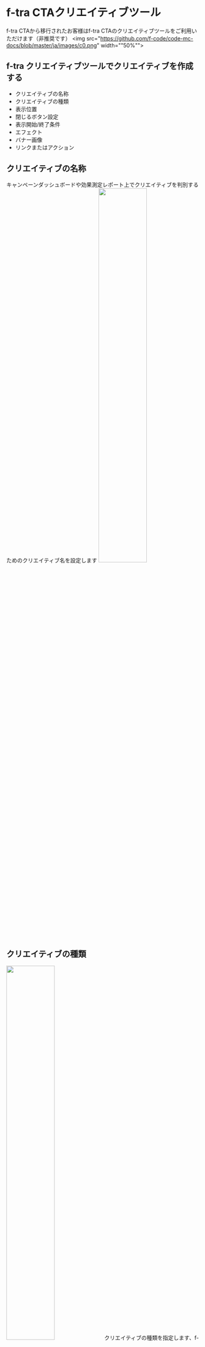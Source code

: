 # f-tra CTAクリエイティブツール
f-tra CTAから移行されたお客様はf-tra CTAのクリエイティブツールをご利用いただけます（非推奨です）
<img src="https://github.com/f-code/code-mc-docs/blob/master/ja/images/c0.png" width=""50%"">

## f-tra クリエイティブツールでクリエイティブを作成する
* クリエイティブの名称
* クリエイティブの種類
* 表示位置
* 閉じるボタン設定
* 表示開始/終了条件
* エフェクト
* バナー画像
* リンクまたはアクション


##  クリエイティブの名称
キャンペーンダッシュボードや効果測定レポート上でクリエイティブを判別するためのクリエイティブ名を設定します
<img src="https://github.com/f-code/code-mc-docs/blob/master/ja/images/c1.PNG" width="50%">


##  クリエイティブの種類
<img src="https://github.com/f-code/code-mc-docs/blob/master/ja/images/c2.PNG" width="50%">
クリエイティブの種類を指定します、f-traのクリエイティブには以下の4種類があります

### バナー表示（単一リンク）/（複数のリンク）
* 1枚画像を表示するバナーです
* 単一リンクではバナー全域へのクリックが同じリンク、またはアクションとなります
* 複数リンクではバナー上に矩形で個別リンクを設定出来ます

### メールアドレス登録
* アクセスしたユーザのメールアドレスを取得する事が可能です
  * 入力されたメールアドレスはCTAのサーバに送信されます
* 送信されたメールアドレスはダッシュボードからダウンロード可能です
* 入力画面/完了画面/エラー画面について文言/デザインの変更が可能です

### Facebookいいね
* いいね付与対象URLが任意に設定可能です
  * トップページなどサイト内任意のページ
  * Facebookページ
* いいね付与対象URLが空欄の場合、オファーが表示されたサイト内のページにいいねが付与されます


##  表示位置
<img src="https://github.com/f-code/code-mc-docs/blob/master/ja/images/c3.PNG" width="50%">
* クリエイティブの表示位置を指定します

##  閉じるボタン設定
<img src="https://github.com/f-code/code-mc-docs/blob/master/ja/images/c4.PNG" width="50%">
* 閉じるボタンの画像とサイズ、表示位置を選択します


##  表示開始/終了条件
<img src="https://github.com/f-code/code-mc-docs/blob/master/ja/images/c5.PNG" width="50%">
* クリエイティブの表示開始と終了の条件を設定します
  * 開始条件を指定しない場合、ページ読み込み時から表示します
  * 終了条件を指定しない場合、ユーザーが閉じるボタンを押さない限り表示します

##  エフェクト
<img src="https://github.com/f-code/code-mc-docs/blob/master/ja/images/c6.PNG" width="50%">
* 表示時のエフェクト（アニメーション）を指定します

##  バナー画像
<img src="https://github.com/f-code/code-mc-docs/blob/master/ja/images/c7.PNG" width="50%">
※ クリエイティブ種類にバナーを指定した場合に選択します
* クリエイティブに使用する画像を指定します
  * URLで指定する方法と画像をアップロードする方法があります
* 表示サイズを指定することができます
  * 指定しない場合元のサイズで表示されます
  * 縦横の片側だけ指定するとアスペクト比を保ってサイズ変更します

##  リンクまたはアクション
<img src="https://github.com/f-code/code-mc-docs/blob/master/ja/images/c8.PNG" width="50%">
※ クリエイティブ種類にバナーを指定した場合に選択します
* クリック時の遷移先またはアクションを指定します

##  いいね対象URL
<img src="https://github.com/f-code/code-mc-docs/blob/master/ja/images/c9.PNG" width="50%">
※ クリエイティブ種類にFBいいねを指定した場合に選択します
* いいねをするURLを指定します
* 空欄の場合、オファーの表示URLが対象となります

##  メールアドレス登録画面
<img src="https://github.com/f-code/code-mc-docs/blob/master/ja/images/c10.PNG" width="50%">
※ クリエイティブ種類にメールアドレス登録を指定した場合に選択します
* メールアドレス登録ポップアップの表示内容、入力完了後表示テキスト、エラー時表示テキストを指定します
